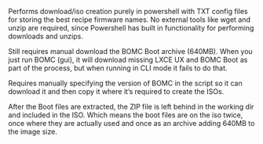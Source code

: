 Performs download/iso creation purely in powershell with TXT config files for storing the best recipe firmware names.
No external tools like wget and unzip are required, since Powershell has built in functionality for performing downloads and unzips.

Still requires manual download the BOMC Boot archive (640MB).
When you just run BOMC (gui), it will download missing LXCE UX and BOMC Boot as part of the process, but when running in CLI mode it fails to do that.

Requires manually specifying the version of BOMC in the script so it can download it and then copy it where it’s required to create the ISOs.

After the Boot files are extracted, the ZIP file is left behind in the working dir and included in the ISO. Which means the boot files are on the iso twice, once where they are actually used and once as an archive adding 640MB to the image size.
